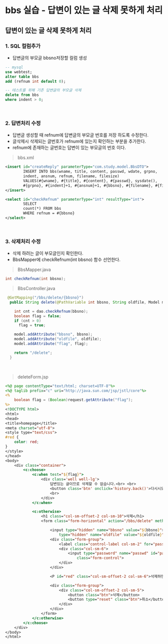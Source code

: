 # bbs 실습 - 답변이 있는 글 삭제 못하게 처리

## 답변이 있는 글 삭제 못하게 처리

### 1. SQL 컬럼추가

- 답변글의 부모글 bbsno저장할 컬럼 생성

```sql
-- mysql
use webtest;
alter table bbs
add (refnum int default 0);

-- 테스트를 위해 기존 답변글의 부모글 삭제
delete from bbs
where indent > 0;
```

<br />

### 2. 답변처리 수정

- 답변글 생성할 때 refnum에 답변글의 부모글 번호를 저장 하도록 수정한다.
- 글삭제시 삭제되는 글번호가 refnum에 있는지 확인하는 부분을 추가한다.
- refnum에 존재하는 글번호는 답변이 있는 부모글의 번호 이다.

> bbs.xml

```xml
<insert id="createReply" parameterType="com.study.model.BbsDTO">
		INSERT INTO bbs(wname, title, content, passwd, wdate, grpno,
		indent, ansnum, refnum, filename, filesize)
		VALUES(#{wname}, #{title}, #{content}, #{passwd}, sysdate(),
		#{grpno}, #{indent}+1, #{ansnum}+1, #{bbsno}, #{filename}, #{filesize} )
</insert>

<select id="checkRefnum" parameterType="int" resultType="int">
		SELECT
		count(*) FROM bbs
		WHERE refnum = #{bbsno}
</select>
```

<br />

### 3. 삭제처리 수정

- 삭제 하려는 글이 부모글인지 확인한다.
- BbsMapper에 checkRefnum(int bbsno) 함수 선언한다.

> BbsMapper.java

```java
int checkRefnum(int bbsno);
```

> BbsController.java

```java
 @GetMapping("/bbs/delete/{bbsno}")
  public String delete(@PathVariable int bbsno, String oldfile, Model model) {

    int cnt = dao.checkRefnum(bbsno);
    boolean flag = false;
    if (cnt > 0)
      flag = true;

    model.addAttribute("bbsno", bbsno);
    model.addAttribute("oldfile", oldfile);
    model.addAttribute("flag", flag);

    return "/delete";
  }
```

<br />

> deleteForm.jsp

```jsp
<%@ page contentType="text/html; charset=UTF-8"%>
<%@ taglib prefix="c" uri="http://java.sun.com/jsp/jstl/core"%>
<%
    boolean flag = (Boolean)request.getAttribute("flag");
%>
<!DOCTYPE html>
<html>
<head>
<title>homepage</title>
<meta charset="utf-8">
<style type="text/css">
#red {
	color: red;
}
</style>
</head>
<body>
	<div class="container">
		<c:choose>
			<c:when test="${flag}">
				<div class='well well-lg'>
					답변있는 글이므로 삭제할 수 없습니다.<br> <br>
					<button class='btn' onclick='history.back()'>다시시도</button>
					<br>
				</div>
			</c:when>

			<c:otherwise>
				<h1 class="col-sm-offset-2 col-sm-10">삭제</h1>
				<form class="form-horizontal" action="/bbs/delete" method="post">

					<input type="hidden" name="bbsno" value="${bbsno}"> <input
						type="hidden" name="oldfile" value="${oldfile}">
					<div class="form-group">
						<label class="control-label col-sm-2" for="passwd">비밀번호</label>
						<div class="col-sm-6">
							<input type="password" name="passwd" id="passwd"
								class="form-control">
						</div>
					</div>

					<P id="red" class="col-sm-offset-2 col-sm-6">삭제하면 복구할 수 없습니다.</P>

					<div class="form-group">
						<div class="col-sm-offset-2 col-sm-5">
							<button class="btn">삭제</button>
							<button type="reset" class="btn">취소</button>
						</div>
					</div>
				</form>
			</c:otherwise>
		</c:choose>
	</div>
</body>
</html>
```

